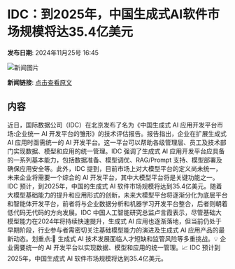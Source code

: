 # IDC：到2025年，中国生成式AI软件市场规模将达35.4亿美元

**发布日期**: 2024年11月25号 16:45

![新闻图片](https://upload.chinaz.com/2024/1125/6386814993983954516261471.png)

**新闻链接**: [点击查看原文](https://www.aibase.com/zh/news/13459)

## 内容

近日，国际数据公司（IDC）在北京发布了名为《中国生成式 AI 应用开发平台市场:企业统一 AI 开发平台的雏形》的技术评估报告。报告指出，企业在扩展生成式 AI 应用时亟需统一的 AI 开发平台。这一平台可以帮助各级管理层、员工及技术部门实现数据、模型和应用的统一管理。IDC 强调了生成式 AI 应用开发平台应具备的一系列基本能力，包括数据准备、模型调优、RAG/Prompt 支持、模型部署及确保应用安全等。此外，IDC 提到，目前市场上对大模型平台的定义尚未统一，未来企业将需要一个综合的 AI 开发平台，其中大模型平台将是关键功能之一。IDC 预计，到2025年，中国的生成式 AI 软件市场规模将达到35.4亿美元。随着大模型基础能力的提升和应用形式的创新，未来大模型平台将逐渐分化为底层平台和智能体开发平台，前者将与企业数据分析和机器学习开发平台整合，后者则朝着低代码无代码的方向发展。IDC 中国人工智能研究总监卢言霞表示，尽管基础大模型能力在2024年将持续快速提升，生成式 AI 应用也逐渐落地，但当前仍处于早期阶段，行业参与者需密切关注基础模型能力的演进及生成式 AI 应用产品的最新动态。划重点:🌟 生成式 AI 技术发展面临人才短缺和监管风险等多重挑战。💡 企业需要统一的 AI 开发平台以实现数据、模型和应用的统一管理。📈 IDC 预计到2025年，中国生成式 AI 软件市场规模将达到35.4亿美元。

